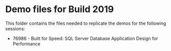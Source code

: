 # Demo files for Build 2019
This folder contains the files needed to replicate the demos for the following sessions:

- 76986 - Built for Speed: SQL Server Database Application Design for Performance